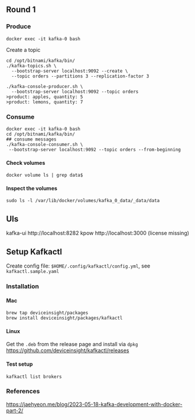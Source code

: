 ## Round 1

### Produce
```
docker exec -it kafka-0 bash
```
Create a topic

```
cd /opt/bitnami/kafka/bin/
./kafka-topics.sh \
  --bootstrap-server localhost:9092 --create \
  --topic orders --partitions 3 --replication-factor 3
```

```
./kafka-console-producer.sh \
  --bootstrap-server localhost:9092 --topic orders
>product: apples, quantity: 5
>product: lemons, quantity: 7
```



### Consume
```
docker exec -it kafka-0 bash
cd /opt/bitnami/kafka/bin/
## consume messages
./kafka-console-consumer.sh \
 --bootstrap-server localhost:9092 --topic orders --from-beginning
```

#### Check volumes
```
docker volume ls | grep data$
```
#### Inspect the volumes
```
sudo ls -l /var/lib/docker/volumes/kafka_0_data/_data/data
```


## UIs

kafka-ui   http://localhost:8282
kpow http://localhost:3000 (license missing)


## Setup Kafkactl

Create config file: `$HOME/.config/kafkactl/config.yml`, see `kafkactl.sample.yaml`

### Installation
#### Mac
```
brew tap deviceinsight/packages
brew install deviceinsight/packages/kafkactl
```

#### Linux
Get the `.deb` from the release page and install via `dpkg`
https://github.com/deviceinsight/kafkactl/releases

#### Test setup
```
kafkactl list brokers
```

### References
https://jaehyeon.me/blog/2023-05-18-kafka-development-with-docker-part-2/
